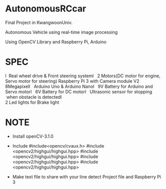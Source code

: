 # AutonomousRCcar
Final Project in KwangwoonUniv.


Autonomous Vehicle using real-time image processing




Using OpenCV Library and Raspberry Pi, Arduino








# SPEC
l	 Real wheel drive & Front steering systeml	 
2 Motors(DC motor for engine, Servo motor for steering)	
Raspberry Pi 3 with Camera module V2 8Megapixell	 
Arduino Uno & Arduino Nanol	 
9V Battery for Arduino and Servo motorl	 
6V Battery for DC motorl	 
Ultrasonic sensor for stopping  when obstacle is detectedl	
2 Led lights for Brake light



# NOTE
- Install openCV-3.1.0
- Include #include<opencv/cvaux.h>  #include <opencv2/highgui/highgui.hpp>  #include <opencv2/highgui/highgui.hpp>
          #include <opencv2/highgui/highgui.hpp>  #include <opencv2/highgui/highgui.hpp>
          
- Make text file to share with your line detect Project file and Raspberry Pi 3
